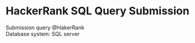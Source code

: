 # HackerRank SQL Query Submission 

Submission query @HakerRank <br>
Database system: SQL server <br>


